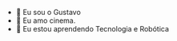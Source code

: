 - 👋 Eu sou o Gustavo
- 👀 Eu amo cinema.
- 🌱 Eu estou aprendendo Tecnologia e Robótica

<!---
sevenpeak7/sevenpeak7 is a ✨ special ✨ repository because its `README.md` (this file) appears on your GitHub profile.
You can click the Preview link to take a look at your changes.
--->
